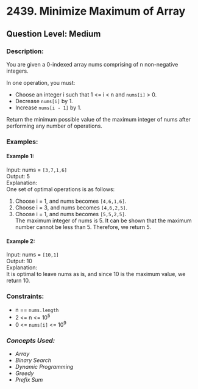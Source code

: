 # 2439. Minimize Maximum of Array
## Question Level: Medium
### Description:
You are given a 0-indexed array nums comprising of n non-negative integers.

In one operation, you must:
- Choose an integer i such that 1 <= i < n and `nums[i]` > 0.
- Decrease `nums[i]` by 1.
- Increase `nums[i - 1]` by 1.

Return the minimum possible value of the maximum integer of nums after performing any number of operations.

### Examples:
#### Example 1:

Input: nums = `[3,7,1,6]`  
Output: 5  
Explanation:  
One set of optimal operations is as follows:
1. Choose i = 1, and nums becomes `[4,6,1,6]`.
2. Choose i = 3, and nums becomes `[4,6,2,5]`.
3. Choose i = 1, and nums becomes `[5,5,2,5]`.  
The maximum integer of nums is 5. It can be shown that the maximum number cannot be less than 5.
Therefore, we return 5.
#### Example 2:

Input: nums = `[10,1]`  
Output: 10  
Explanation:  
It is optimal to leave nums as is, and since 10 is the maximum value, we return 10.

### Constraints:

- n == `nums.length`
- 2 <= n <= 10<sup>5</sup>
- 0 <= `nums[i]` <= 10<sup>9</sup>

### <i>Concepts Used:
- Array
- Binary Search
- Dynamic Programming
- Greedy
- Prefix Sum</i>